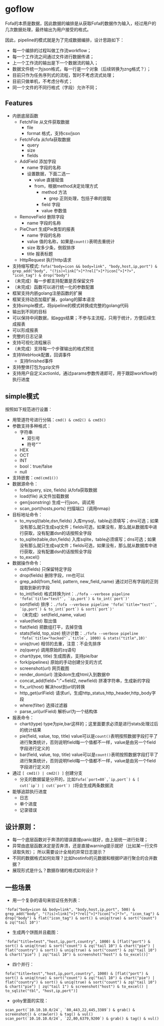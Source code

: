 # goflow

Fofa的本质是数据，因此数据的编排是从获取Fofa的数据作为输入，经过用户的几次数据处理，最终输出为用户接受的格式。

因此，pipeline的模式就是为了完成数据编排，设计思路如下：
-   每一个编排的过程叫做工作流workflow；
-   每一个工作流之间通过文件进行数据传递；
-   上一个工作流的输出是下一个数据流的输入；
-   数据文件统一为json格式，每一行是一个对象（后续转换为zng格式？）；
-   目前只作为任务序列式的流程，暂时不考虑流式处理；
-   目前只做单机，不考虑分布式；
-   同一个文件的不同行格式（字段）允许不同；

## Features
- 内嵌底层函数
    - FetchFile 从文件获取数据
        -   file
        -   format 格式，支持csv/json
    - FetchFofa 从fofa获取数据
        -   query
        -   size
        -   fields
    - AddField 添加字段
        -   name 字段的名称
        -   设置数据，下面二选一
            -   value 直接赋值
            -   from，根据method决定处理方式
                -   method 方法
                    -   grep 正则处理，包括子串的提取
                -   field 字段
                -   value 参数值
    - RemoveField 删除字段
        - name 字段的名称
    - PieChart 生成Pie类型的报表
      - name 字段的名称
      - value 值的名称，如果是```count()```表明去重统计
      - size 取多少条，倒叙排序
      - title 报表标题
    - HttpRequest 执行http请求
- 支持缩写模式: ```fofa("body=icon && body=link", "body,host,ip,port") & grep_add("body", "(?is)<link[^>]*?rel[^>]*?icon[^>]*?>", "icon_tag") & drop("body")```
- （未完成）每一步都支持配置是否保留文件
- （未完成）函数可以进行统一化的参数配置
- 框架支持内嵌golang注册函数的扩展
- 框架支持动态加载扩展，golang的脚本语言
- 支持simple模式，将pipeline的模式转换成完整的golang代码
- 输出到不同的目标
- 可以保持中间数据，如aggs结果；不参与主流程，只用于统计，方便后续生成报表
- 可以形成报表
- 完整的日志记录
- 支持可视化流程展示
- （未完成）支持每一个步骤输出的格式预览
- 支持WebHook配置，回调事件
  - 支持finished事件
- 支持整体打包为gzip文件
- 支持用户自定义actionId，通过params参数传递即可，用于跟踪workflow的执行进度

## simple模式

按照如下规范进行设置：
- 用管道符号进行分隔：```cmd() & cmd2() & cmd3()```
- 参数支持多种格式：
    -   字符串
        -   双引号
        -   符号“`”
    -   HEX
    -   OCT
    -   INT
    -   bool：true/false
    -   null
- 支持嵌套：```cmd(cmd1())```
- 数据源命令：
    -   fofa(query, size, fields) 从fofa获取数据
    -   load(file) 从文件加载数据
    -   gen(jsonstring) 生成一行json，调试用
    -   scan_port(hosts,ports) 扫描端口（调用nmap）
- 目标地址命令：
    -   to_mysql(table,dsn,fields) 入库mysql，table必须填写；dns可选；如果没有那么就只生成sql文件；fields可选，如果没有，那么就从数据库中进行获取，没有配置dsn的话按照全字段
    -   to_sqlite(table,dsn,fields) 入库sqlite，table必须填写；dns可选；如果没有那么就只生成sql文件；fields可选，如果没有，那么就从数据库中进行获取，没有配置dsn的话按照全字段
    -   to_excel()
- 数据操作命令：
    - cut(fields) 只保留特定字段
    - drop(fields) 删除字段，rm也可以
    - grep_add(from_field, pattern, new_field_name) 通过对已有字段的正则提取到新的字段
    - to_int(field) 格式转换为int：```./fofa --verbose pipeline 'fofa(`title="test"`, `ip,port`) & to_int(`port`)'```
    - sort(field) 排序：```./fofa --verbose pipeline 'fofa(`title="test"`, `ip,port`) & to_int(`port`) & sort(`port`)'```
    - （未完成）set(field_name, value)
    - value(field) 取出值
    - flat(field) 把数组打平，去掉空值
    - stats(field, top_size) 统计计数：```./fofa --verbose pipeline 'fofa(`title="hacked"`,`title`, 1000) & stats("title",10)'```
    - uniq(true) 相邻的去重，注意：不会先排序
    - zq(query) 调用原始的zq语句
    - chart(type, title) 生成图表，支持pie/bar
    - fork(pipelines) 原始的手动创建分支的方式
    - screenshot(url) 网页截图
    - render_dom(url) 渲染dom生成html入到数据中
    - concat_add(field+":"+field2, newfield) 拼凑字符串，生成新的字段
    - fix_url(host) 解决host到url的转换
    - http_get(urlField) 请求url，生成http_status,http_header,http_body字段
    - where(filter) 选择过滤器
    - parse_url(urlField) 解析url为一个结构体
- 报表命令：
  - chart(type) type为pie,bar这样的；这里面要求必须是进行stats处理过后的统计结果
  - pie(field, value, top, title) value可以是```count()```表明按照数据字段打平了进行聚类统计，否则说明field每一个值都不一样，value是由另一个field字段进行定义的
  - bar(field, value, top, title) value可以是```count()```表明按照数据字段打平了进行聚类统计，否则说明field每一个值都不一样，value是由另一个field字段进行定义的
- 通过 ```[ cmd1() | cmd2() ]``` 创建分支
    -   分支的数据留是分开的，比如```fofa(`port=80`,`ip,port`) & [ cut(`ip`) | cut(`port`) ]```将会生成两条数据流
- 能够追踪执行进度
    -   日志
    -   单个进度
    -   记录错误

## 设计原则：
-   每一个底层函数对于奔溃的错误直接panic就好，由上层统一进行处理；
-   异常由底层函数决定是否奔溃，还是直接warning提示就好（比如某一行文件读取失败）； 所以需要设计全局的异常日志提示？
-   不同的数据格式如何处理？比如hostinfo的元数据和根据IP进行聚合的合并数据？
-   展现形式是什么？数据存储的格式如何设计？

## 一些场景

-   用一个复杂的语句来验证任务列表：
```
'fofa("body=icon && body=link", "body,host,ip,port", 500) & grep_add("body", "(?is)<link[^>]*?rel[^>]*?icon[^>]*?>", "icon_tag") & drop("body") & flat("icon_tag") & sort() & uniq(true) & sort("count") & zq("tail 10")'
```

-   生成两个饼图并且截图：
```
'fofa("title=test","host,ip,port,country", 1000) & [flat("port") & sort() & uniq(true) & sort("count") & zq("tail 10") & chart("pie") | flat("country") & sort() & uniq(true) & sort("count") & zq("tail 10") & chart("pie") | zq("tail 10") & screenshot("host") & to_excel()]'
```

-   四个并行：
```
fofa("title=test","host,ip,port,country", 1000) & [flat("port") & sort() & uniq(true) & sort("count") & zq("tail 10") & chart("pie") | flat("country") & sort() & uniq(true) & sort("count") & zq("tail 10") & chart("pie") | zq("tail 1") & screenshot("host") & to_excel() | to_sqlite("tbl", "host,ip,port")]
```

-   goby里面的实现：
```
scan_port(`10.10.10.0/24`, `80,443,22,445,3389`) & grab() & screenshot() & crawler() & tag() & vul()
scan_port(`10.10.10.0/24`, `22,80,6379,9200`) & grab() & tag() & vul()
```